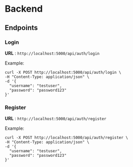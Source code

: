 # Backend

## Endpoints

### Login

**URL** : `http://localhost:5000/api/auth/login`

Example:
```
curl -X POST http://localhost:5000/api/auth/login \
-H "Content-Type: application/json" \
-d '{
  "username": "testuser",
  "password": "password123"
}'
```

### Register

**URL** : `http://localhost:5000/api/auth/register`

Example:
```
curl -X POST http://localhost:5000/api/auth/register \
-H "Content-Type: application/json" \
-d '{
  "username": "testuser",
  "password": "password123"
}'
```
